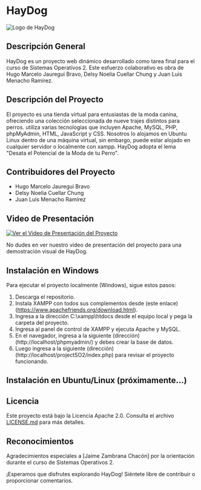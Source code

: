 # HayDog

![Logo de HayDog](https://graph.org/file/c3d363248377bdb25f197.jpg)

## Descripción General
HayDog es un proyecto web dinámico desarrollado como tarea final para el curso de Sistemas Operativos 2. Este esfuerzo colaborativo es obra de Hugo Marcelo Jauregui Bravo, Delsy Noelia Cuellar Chung y Juan Luis Menacho Ramírez.

## Descripción del Proyecto
El proyecto es una tienda virtual para entusiastas de la moda canina, ofreciendo una colección seleccionada de nueve trajes distintos para perros. utiliza varias tecnologías que incluyen Apache, MySQL, PHP, phpMyAdmin, HTML, JavaScript y CSS. Nosotros lo alojamos en Ubuntu Linux dentro de una máquina virtual, sin embargo, puede estar alojado en cualquier servidor o localmente con xampp. HayDog adopta el lema "Desata el Potencial de la Moda de tu Perro".

## Contribuidores del Proyecto
- Hugo Marcelo Jauregui Bravo
- Delsy Noelia Cuellar Chung
- Juan Luis Menacho Ramírez

## Video de Presentación
[![Ver el Video de Presentación del Proyecto](https://graph.org/file/99052c81c7fd40539f183.jpg)](https://youtu.be/VAlOTF0DIoc)

No dudes en ver nuestro video de presentación del proyecto para una demostración visual de HayDog.

## Instalación en Windows
Para ejecutar el proyecto localmente (Windows), sigue estos pasos:

1. Descarga el repositorio.
1. Instala XAMPP con todos sus complementos desde (este enlace)(https://www.apachefriends.org/download.html).
2. Ingresa a la dirección C:\xampp\htdocs desde el equipo local y pega la carpeta del proyecto.
3. Ingresa al panel de control de XAMPP y ejecuta Apache y MySQL.
4. En el navegador, ingresa a la siguiente (dirección)(http://localhost/phpmyadmin/) y debes crear la base de datos.
5. Luego ingresa a la siguiente (dirección)(http://localhost/projectSO2/index.php) para revisar el proyecto funcionando.

## Instalación en Ubuntu/Linux (próximamente...)

## Licencia
Este proyecto está bajo la Licencia Apache 2.0. Consulta el archivo [LICENSE.md](LICENSE.md) para más detalles.

## Reconocimientos
Agradecimientos especiales a [Jaime Zambrana Chacón] por la orientación durante el curso de Sistemas Operativos 2.

¡Esperamos que disfrutes explorando HayDog! Siéntete libre de contribuir o proporcionar comentarios.
